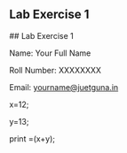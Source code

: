 ## Lab Exercise 1

\## Lab Exercise 1

Name: Your Full Name

Roll Number: XXXXXXXX

Email: yourname@juetguna.in

<Solution code to part F>



x=12;

y=13;



print =(x+y);



<End of code>

